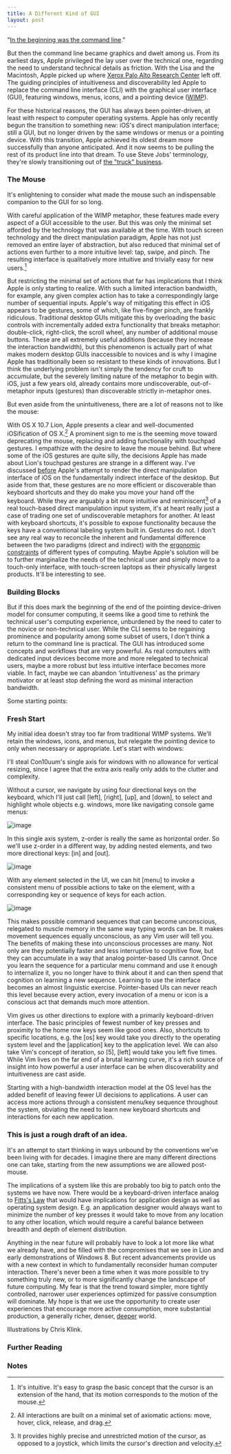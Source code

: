 ```yaml
---
title: A Different Kind of GUI
layout: post
---
```


"[In the beginning was the command
line](http://artlung.com/smorgasborg/C_R_Y_P_T_O_N_O_M_I_C_O_N.shtml)."

But then the command line became graphics and dwelt among us. From its
earliest days, Apple privileged the lay user over the technical one,
regarding the need to understand technical details as friction. With the
Lisa and the Macintosh, Apple picked up where [Xerox Palo Alto Research
Center](http://en.wikipedia.org/wiki/Xerox_Parc) left off. The guiding
principles of intuitiveness and discoverability led Apple to replace the
command line interface (CLI) with the graphical user interface (GUI),
featuring windows, menus, icons, and a pointing device
([WIMP](http://en.wikipedia.org/wiki/WIMP_(computing))).

For these historical reasons, the GUI has always been pointer-driven, at
least with respect to computer operating systems. Apple has only
recently begun the transition to something new: iOS's direct
manipulation interface; still a GUI, but no longer driven by the same
windows or menus or a pointing device. With this transition, Apple
achieved its oldest dream more successfully than anyone anticipated. And
it now seems to be pulling the rest of its product line into that dream.
To use Steve Jobs' terminology, they're slowly transitioning out of [the
"truck"
business](http://motherjones.com/kevin-drum/2010/06/cars-trucks-and-ipads).

### The Mouse

It's enlightening to consider what made the mouse such an indispensable
companion to the GUI for so long.

[^1]: It's intuitive. It's easy to grasp the basic concept that the cursor
    is an extension of the hand, that its motion corresponds to the
    motion of the mouse.
[^2]: All interactions are built on a minimal set of axiomatic actions:
    move, hover, click, release, and drag.
[^3]: It provides highly precise and unrestricted motion of the cursor, as
    opposed to a joystick, which limits the cursor's direction and
    velocity.

With careful application of the WIMP metaphor, these features made every
aspect of a GUI accessible to the user. But this was only the minimal
set afforded by the technology that was available at the time. With
touch screen technology and the direct manipulation paradigm, Apple has
not just removed an entire layer of abstraction, but also reduced that
minimal set of actions even further to a more intuitive level: tap,
swipe, and pinch. The resulting interface is qualitatively more
intuitive and trivially easy for new users.[^1]

But restricting the minimal set of actions that far has implications
that I think Apple is only starting to realize. With such a limited
interaction bandwidth, for example, any given complex action has to take
a correspondingly large number of sequential inputs. Apple's way of
mitigating this effect in iOS appears to be gestures, some of which,
like five-finger pinch, are frankly ridiculous. Traditional desktop GUIs
mitigate this by overloading the basic controls with incrementally added
extra functionality that breaks metaphor: double-click, right-click, the
scroll wheel, any number of additional mouse buttons. These are all
extremely useful additions (because they increase the interaction
bandwidth), but this phenomenon is actually part of what makes modern
desktop GUIs inaccessible to novices and is why I imagine Apple has
traditionally been so resistant to these kinds of innovations. But I
think the underlying problem isn't simply the tendency for cruft to
accumulate, but the severely limiting nature of the metaphor to begin
with. iOS, just a few years old, already contains more undiscoverable,
out-of-metaphor inputs (gestures) than discoverable strictly in-metaphor
ones.

But even aside from the unintuitiveness, there are a lot of reasons not
to like the mouse:

[^1]: The arbitrary motion of a mouse cursor makes the effort analog, as
    opposed to the digital motion of keying. Commands, even repetitive
    ones, can't be relegated to muscle memory the way command line
    commands or keyboard navigation can.
[^2]: Because of this, mousing is a conscious process. Hitting precise
    targets takes a lot more cognitive effort and close attention than
    keying.
[^3]: Moving the mouse hand back and forth between mouse and keyboard is
    often an annoying cognitive task-switch and that breaks flow.
[^4]: The requirement of moving back and forth between mouse and keyboard
    creates friction for typing. And since typing is one of the main
    ways of producing content, this friction is a particular type that
    only applies to production and not to consumption.
[^5]: It's slower, or feels slower. (According to [Bruce
    Tognazzini](http://www.asktog.com/TOI/toi06KeyboardVMouse1.html),
    Apple R&D found that mousing is in fact faster than keyboarding.
    This strikes me as highly dubious today not only for all the reasons
    given above, but also because the article is from 1989 and the
    research is presumably from before that. I believe the research was
    also done on non-expert users.
[^6]: While the high degree of precision afforded by the mouse is a boon
    to applications that benefit from it, as the dominant mode of
    interaction, it forces that level of precision on every transaction.
    For every dialogue box with two simple choices, for example, the
    user still must traverse an arbitrary distance and hit a cursor
    target that is tiny relative to the rest of the screen, which is,
    for the transaction, completely unused. So to make an input that's
    essentially a binary 0 or 1, the user in real terms has to make a
    huge, well-calibrated, cognitively expensive analog input that's
    largely wasted.

With OS X 10.7 Lion, Apple presents a clear and well-documented
iOSification of OS X.[^2] A prominent sign to me is the seeming
move toward deprecating the mouse, replacing and adding functionality
with touchpad gestures. I empathize with the desire to leave the mouse
behind. But where some of the iOS gestures are quite silly, the
decisions Apple has made about Lion's touchpad gestures are strange in a
different way. I've discussed
[before](http://blog.byjoemoon.com/post/3556631202/touch-ui-is-not-the-future-of-everything)
Apple's attempt to render the direct manipulation interface of iOS on
the fundamentally indirect interface of the desktop. But aside from
that, these gestures are no more efficient or discoverable than keyboard
shortcuts and they do make you move your hand off the keyboard. While
they are arguably a bit more intuitive and reminiscent[^3] of a
real touch-based direct manipulation input system, it's at heart really
just a case of trading one set of undiscoverable metaphors for another.
At least with keyboard shortcuts, it's possible to expose functionality
because the keys have a conventional labeling system built in. Gestures
do not. I don't see any real way to reconcile the inherent and
fundamental difference between the two paradigms (direct and indirect)
with the [ergonomic
constraints](http://procrastineering.blogspot.com/2011/07/myth-of-dying-mouse.html)
of different types of computing. Maybe Apple's solution will be to
further marginalize the needs of the technical user and simply move to a
touch-only interface, with touch-screen laptops as their physically
largest products. It'll be interesting to see.

### Building Blocks

But if this does mark the beginning of the end of the pointing
device-driven model for consumer computing, it seems like a good time to
rethink the technical user's computing experience, unburdened by the
need to cater to the novice or non-technical user. While the CLI seems
to be regaining prominence and popularity among some subset of users, I
don't think a return to the command line is practical. The GUI has
introduced some concepts and workflows that are very powerful. As real
computers with dedicated input devices become more and more relegated to
technical users, maybe a more robust but less intuitive interface
becomes more viable. In fact, maybe we can abandon ‘intuitiveness' as
the primary motivator or at least stop defining the word as minimal
interaction bandwidth.

Some starting points:

[^1]: A purposefully high-bandwidth interaction model, i.e. a large but
    consistent set of initial undiscoverable actions to learn, that, at
    best, isn't meaningfully less ‘intuitive,'[^4] but instead
    simply has a learning curve with a different shape.[^5]
[^2]: The mouse is too powerful to get rid of entirely. There are many
    applications for which it is an ideal or at least very appropriate
    input device, such as graphics rendering, photo manipulation, and
    first-person shooters. So, to minimize travel between mouse and
    keyboard, functions of the mouse and the mouse-hand side of the
    keyboard should overlap as much as possible. These probably include:
    motion and selection.
[^3]: I'll revisit [10/GUI](http://10gui.com/) again, for some of the
    fantastic insights therein:
    -   Single axis of windows (Con10uum).
    -   Different levels of interaction.

[^4]: Direct manipulation interfaces suggest that cursors are unnecessary.
    In our thought experiment, they would probably exist only in certain
    applications, specifically mouse-based ones.
[^5]: We can draw inspiration from keyboard-only UIs.
    -   [Vim](http://www.vim.org/) is a venerable text editor that I've
        recently converted to. Its interface is modal, and its main mode
        of operation is through a command-based console.
    -   Windows' keyboard access of menus, with visual indicators.

### Fresh Start

My initial idea doesn't stray too far from traditional WIMP systems.
We'll retain the windows, icons, and menus, but relegate the pointing
device to only when necessary or appropriate. Let's start with windows:

I'll steal Con10uum's single axis for windows with no allowance for
vertical resizing, since I agree that the extra axis really only adds to
the clutter and complexity.

Without a cursor, we navigate by using four directional keys on the
keyboard, which I'll just call [left], [right], [up], and [down], to
select and highlight whole objects e.g. windows, more like navigating
console game menus:

![image](http://media.tumblr.com/tumblr_lqf42q0BC81qzvz3x.png)

In this single axis system, z-order is really the same as horizontal
order. So we'll use z-order in a different way, by adding nested
elements, and two more directional keys: [in] and [out].

![image](http://media.tumblr.com/tumblr_lqf47kWy801qzvz3x.png)

With any element selected in the UI, we can hit [menu] to invoke a
consistent menu of possible actions to take on the element, with a
corresponding key or sequence of keys for each action.

![image](http://media.tumblr.com/tumblr_lqf47yVuVp1qzvz3x.png)

This makes possible command sequences that can become unconscious,
relegated to muscle memory in the same way typing words can be. It makes
movement sequences equally unconscious, as any Vim user will tell you.
The benefits of making these into unconscious processes are many. Not
only are they potentially faster and less interruptive to cognitive
flow, but they can accumulate in a way that analog pointer-based UIs
cannot. Once you learn the sequence for a particular menu command and
use it enough to internalize it, you no longer have to think about it
and can then spend that cognition on learning a new sequence. Learning
to use the interface becomes an almost linguistic exercise.
Pointer-based UIs can never reach this level because every action, every
invocation of a menu or icon is a conscious act that demands much more
attention.

Vim gives us other directions to explore with a primarily
keyboard-driven interface. The basic principles of fewest number of key
presses and proximity to the home row keys seem like good ones. Also,
shortcuts to specific locations, e.g. the [os] key would take you
directly to the operating system level and the [application] key to the
application level. We can also take Vim's concept of iteration, so [5],
[left] would take you left five times. While Vim lives on the far end of
a brutal learning curve, it's a rich source of insight into how powerful
a user interface can be when discoverability and intuitiveness are cast
aside.

Starting with a high-bandwidth interaction model at the OS level has the
added benefit of leaving fewer UI decisions to applications. A user can
access more actions through a consistent menu/key sequence throughout
the system, obviating the need to learn new keyboard shortcuts and
interactions for each new application.

### This is just a rough draft of an idea.

It's an attempt to start thinking in ways unbound by the conventions
we've been living with for decades. I imagine there are many different
directions one can take, starting from the new assumptions we are
allowed post-mouse.

The implications of a system like this are probably too big to patch
onto the systems we have now. There would be a keyboard-driven interface
analog to [Fitts's Law](http://en.wikipedia.org/wiki/Fitts's_law) that
would have implications for application design as well as operating
system design. E.g. an application designer would always want to
minimize the number of key presses it would take to move from any
location to any other location, which would require a careful balance
between breadth and depth of element distribution.

Anything in the near future will probably have to look a lot more like
what we already have, and be filled with the compromises that we see in
Lion and early demonstrations of Windows 8. But recent advancements
provide us with a new context in which to fundamentally reconsider human
computer interaction. There's never been a time when it was more
possible to try something truly new, or to more significantly change the
landscape of future computing. My fear is that the trend toward simpler,
more tightly controlled, narrower user experiences optimized for passive
consumption will dominate. My hope is that we use the opportunity to
create user experiences that encourage more active consumption, more
substantial production, a generally richer, denser,
[deeper](http://blog.byjoemoon.com/post/6542036868/project-depth) world.

Illustrations by Chris Klink.

### Further Reading

[^1]: Christopher Mims. ["Is the Desktop Having an Identity
    Crisis?"](http://www.technologyreview.com/computing/38047/). *MIT
    Technology Review*. July 18, 2011.
[^2]: Wikipedia. ["History of the
    GUI"](http://en.wikipedia.org/wiki/History_of_the_graphical_user_interface).
[^3]: Jeremy Reimer. ["A History of the
    GUI"](http://arstechnica.com/old/content/2005/05/gui.ars).
[^4]: Brad A. Myers. ["A Brief History of Human Computer Interaction
    Technology"](http://www.cs.cmu.edu/~amulet/papers/uihistory.tr.html).
    *ACM interactions.* Vol. 5, no. 2, March, 1998. pp. 44–54.

### Notes

[^1]: Arthur C. Clark famously
    [said](http://en.wikipedia.org/wiki/Clarke's_three_laws): "Any
    sufficiently advanced technology is indistinguishable from magic."
    An abstract description of how this works is that a new technology
    is initially simple, then accumulates additional functionality. As
    its functionality grows, its operation becomes more complex. It then
    requires a more expert user to take advantage of the added
    functionality. But after a certain point, further advancements
    address this complexity of operation by internalizing it. This makes
    the technology simple to use for lay users, but in an opaque,
    ‘magical' way. 

[^2]: John Siracusa's [review of
    Lion](http://arstechnica.com/apple/reviews/2011/07/mac-os-x-10-7.ars)
    is probably the best starting point, and [this Mac Observer
    article](http://www.macobserver.com/tmo/article/the_future_of_the_mac_after_lion/)
    discusses this as well. 

[^3]: The mapping between iOS's direct manipulation and Lion's indirect
    manipulation via touchpad is weird. Nothing in iOS maps to moving
    the cursor around by dragging your finger across the touchpad.
    Scrolling with one finger in iOS, maps to dragging with two fingers
    in Lion. Touching in iOS maps to pressing down harder on the part of
    the touchpad that you're already touching in Lion. And that's not
    even getting into the crazy gestures. I think this actually produces
    a UI "[uncanny valley](http://en.wikipedia.org/wiki/Uncanny_valley)"
    effect. 

[^4]: If you think back to your first experience with a mouse, or watching
    someone's first experience, you might agree that the mouse actually
    isn't particularly intuitive so much as it is familiar.
    

[^5]: This observation is probably more broadly applicable. For example,
    languages with simpler grammars are probably easier to learn, but
    less powerful in terms of conveying a lot of subtle information in
    the shortest amount of time. I don't have the knowledge or resources
    to explore this properly, though.
